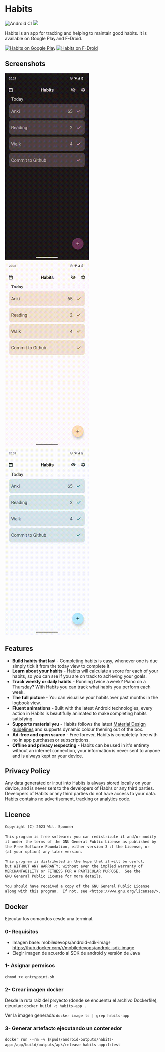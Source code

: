 # Habits

<p>
  <a>
    <img src="https://github.com/willbsp/habits/actions/workflows/android.yml/badge.svg" alt="Android CI">
  </a>
  <a href="https://github.com/willbsp/habits/releases/latest">
      <img src="https://img.shields.io/github/v/release/willbsp/habits" />
  </a>
</p>

Habits is an app for tracking and helping to maintain good habits. It is available on Google Play and F-Droid.

<p>
  <a href="https://play.google.com/store/apps/details?id=com.willbsp.habits"><img alt="Habits on Google Play" src="https://play.google.com/intl/en_us/badges/images/generic/en_badge_web_generic.png" height="80px"/></a>
  <a href="https://f-droid.org/app/com.willbsp.habits"><img alt="Habits on F-Droid" src="https://f-droid.org/badge/get-it-on.png" height="80px"/></a>
</p>

## Screenshots

![Completing habits](screenshots/screenshot-1.gif)
![Editing habits](screenshots/screenshot-2.gif)
![Logbook](screenshots/screenshot-3.gif)

## Features

- **Build habits that last** - Completing habits is easy, whenever one is due simply tick it from
  the today view to complete it.
- **Learn about your habits** - Habits will calculate a score for each of your habits, so you can
  see if you are on track to achieving your goals.
- **Track weekly or daily habits** - Running twice a week? Piano on a Thursday? With Habits you can 
  track what habits you perform each week.
- **The full picture** - You can visualise your habits over past months in the logbook view.
- **Fluent animations** - Built with the latest Android technologies, every action in Habits is
  beautifully animated to make completing habits satisfying.
- **Supports material you** - Habits follows the
  latest [Material Design guidelines](https://m3.material.io/) and supports dynamic colour theming
  out of the box.
- **Ad-free and open source** - Free forever, Habits is completely free with no in app purchases or
  subscriptions.
- **Offline and privacy respecting** - Habits can be used in it's entirety without an internet
  connection, your information is never sent to anyone and is always kept on your device.

## Privacy Policy
Any data generated or input into Habits is always stored locally on your device, and is never sent to the developers of Habits or any third parties. Developers of Habits or any third parties do not have access to your data. Habits contains no advertisement, tracking or analytics code.

## Licence

```
Copyright (C) 2023 Will Spooner

This program is free software: you can redistribute it and/or modify
it under the terms of the GNU General Public License as published by
the Free Software Foundation, either version 3 of the License, or
(at your option) any later version.

This program is distributed in the hope that it will be useful,
but WITHOUT ANY WARRANTY; without even the implied warranty of
MERCHANTABILITY or FITNESS FOR A PARTICULAR PURPOSE.  See the
GNU General Public License for more details.

You should have received a copy of the GNU General Public License
along with this program.  If not, see <https://www.gnu.org/licenses/>.
```


## Docker
Ejecutar los comandos desde una terminal.

### 0- Requisitos
- Imagen base: mobiledevops/android-sdk-image
  https://hub.docker.com/r/mobiledevops/android-sdk-image
- Elegir imagen de acuerdo al SDK de android y versión de Java
### 1- Asignar permisos
`chmod +x entrypoint.sh`

### 2- Crear imagen docker
Desde la ruta raiz del proyecto (donde se encuentra el archivo Dockerfile), ejeuctar:
`docker build -t habits-app .`

Ver la imagen generada:
`docker image ls | grep habits-app`

### 3- Generar artefacto ejecutando un contenedor

`docker run --rm -v $(pwd)/android-outputs/habits-app:/app/build/outputs/apk/release habits-app:latest`

